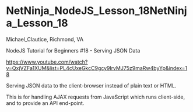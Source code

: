 # NetNinja_NodeJS_Lesson_18NetNinja_Lesson_18
Michael_Clautice, Richmond, VA

NodeJS Tutorial for Beginners #18 - Serving JSON Data

https://www.youtube.com/watch?v=QxjVZFa1XUM&list=PL4cUxeGkcC9gcy9lrvMJ75z9maRw4byYp&index=18

Serving JSON data to the client-browser instead of plain text or HTML. 

This is for handling AJAX requests from JavaScript which runs client-side, and to provide an API end-point.
